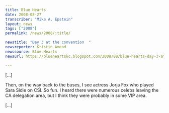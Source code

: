 ```yaml
---
title: Blue Hearts
date: 2008-08-27
transcriber: "Mika A. Epstein"
layout: news
tags: ["2008"]
permalink: /news/2008/:title/

newstitle: "Day 3 at the convention  "
newsreporter: Kristin Amend
newssource: Blue Hearts
newsurl: https://blueheartskc.blogspot.com/2008/08/blue-hearts-day-3-at-convention.html

---
```


[...]

Then, on the way back to the buses, I see actress Jorja Fox who played Sara Sidle on CSI. So fun. I heard there were numerous celebs leaving the CA delegation area, but I think they were probably in some VIP area.

[...]
